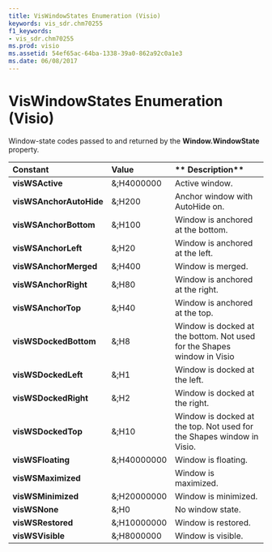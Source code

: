 ```yaml
---
title: VisWindowStates Enumeration (Visio)
keywords: vis_sdr.chm70255
f1_keywords:
- vis_sdr.chm70255
ms.prod: visio
ms.assetid: 54ef65ac-64ba-1338-39a0-862a92c0a1e3
ms.date: 06/08/2017
---
```



# VisWindowStates Enumeration (Visio)

Window-state codes passed to and returned by the **Window.WindowState** property.



|**Constant**|**Value**|** **Description****|
|:-----|:-----|:-----|
| **visWSActive**|&;H4000000|Active window.|
| **visWSAnchorAutoHide**|&;H200|Anchor window with AutoHide on.|
| **visWSAnchorBottom**|&;H100|Window is anchored at the bottom.|
| **visWSAnchorLeft**|&;H20|Window is anchored at the left.|
| **visWSAnchorMerged**|&;H400|Window is merged.|
| **visWSAnchorRight**|&;H80|Window is anchored at the right.|
| **visWSAnchorTop**|&;H40|Window is anchored at the top.|
| **visWSDockedBottom**|&;H8|Window is docked at the bottom. Not used for the Shapes window in Visio|
| **visWSDockedLeft**|&;H1|Window is docked at the left.|
| **visWSDockedRight**|&;H2|Window is docked at the right.|
| **visWSDockedTop**|&;H10|Window is docked at the top. Not used for the Shapes window in Visio.|
| **visWSFloating**|&;H40000000|Window is floating.|
| **visWSMaximized**||Window is maximized.|
| **visWSMinimized**|&;H20000000|Window is minimized.|
| **visWSNone**|&;H0|No window state.|
| **visWSRestored**|&;H10000000|Window is restored.|
| **visWSVisible**|&;H8000000|Window is visible.|

